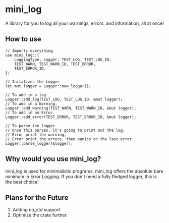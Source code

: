 # mini_log
A library for you to log all your warnings, errors, and information, all at once!

## How to use
```
// Imports everything
use mini_log::{
    LoggingType, Logger, TEST_LOG, TEST_LOG_ID,
    TEST_WARN, TEST_WARN_ID, TEST_ERROR, 
    TEST_ERROR_ID, 
};

// Initalizes the Logger
let mut logger = Logger::new_logger();

// To add in a log
Logger::add_log(TEST_LOG, TEST_LOG_ID, &mut logger);
// To add in a Warning.
Logger::add_warning(TEST_WARN, TEST_WARN_ID, &mut logger);
// To add in an Error.
Logger::add_error(TEST_ERROR, TEST_ERROR_ID, &mut logger);

// To parse the logger.
// Once this parses, it's going to print out the log,
// Error print the warning,
// Error print the errors, then panics on the last error.
Logger::parse_logger(&logger);
```

## Why would you use mini_log?
mini_log is used for minimalistic programs. mini_log offers the absolute bare minimum in 
Error Logging. If you don't need a fully fledged logger, this is the best choice! 

## Plans for the Future
 1. Adding no_std support
 2. Optimize the crate further.